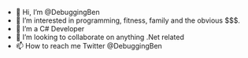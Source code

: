 - 👋 Hi, I’m @DebuggingBen
- 👀 I’m interested in programming, fitness, family and the obvious $$$.
- 🌱 I’m a C# Developer
- 💞️ I’m looking to collaborate on anything .Net related
- 📫 How to reach me Twitter @DebuggingBen

